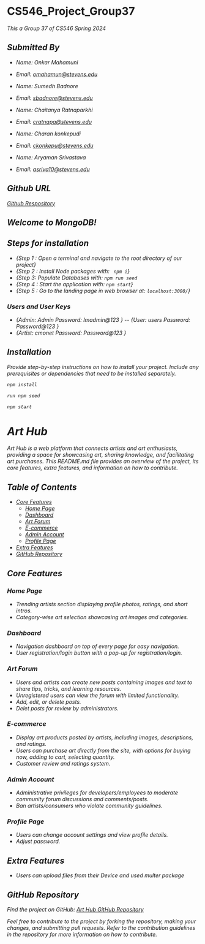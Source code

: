 # CS546_Project_Group37
<p><em><em>This a Group 37 of CS546 Spring 2024</em><br>


## Submitted By

- Name: Onkar Mahamuni
- Email: omahamun@stevens.edu

- Name: Sumedh Badnore
- Email: sbadnore@stevens.edu

- Name: Chaitanya Ratnaparkhi
- Email: cratnapa@stevens.edu 

- Name: Charan konkepudi
- Email: ckonkepu@stevens.edu

- Name: Aryaman Srivastava
- Email: asriva10@stevens.edu

## Github URL

[Github Respository](https://github.com/Onkar2706/CS546_Project_Group37.git)

## Welcome to MongoDB!

## Steps for installation
- {Step 1 : Open a terminal and navigate to the root directory of our project}
- {Step 2 : Install Node packages with: ``` npm i```}
- {Step 3: Populate Databases with: `npm run seed`
- {Step 4 : Start the application with: `npm start`}
- {Step 5 : Go to the landing page in web browser at: `localhost:3000/`}



### Users and User Keys 
- {Admin: Admin Password: Imadmin@123 }
-- {User: users Password: Password@123 }
- {Artist: cmonet Password: Password@123 }



## Installation

Provide step-by-step instructions on how to install your project. Include any prerequisites or dependencies that need to be installed separately.

```bash
npm install
```


```bash
run npm seed
```

```bash
npm start
```



# Art Hub

Art Hub is a web platform that connects artists and art enthusiasts, providing a space for showcasing art, sharing knowledge, and facilitating art purchases. This README.md file provides an overview of the project, its core features, extra features, and information on how to contribute.

## Table of Contents

- [Core Features](#core-features)
  - [Home Page](#home-page)
  - [Dashboard](#dashboard)
  - [Art Forum](#art-forum)
  - [E-commerce](#e-commerce)
  - [Admin Account](#admin-account)
  - [Profile Page](#profile-page)
- [Extra Features](#extra-features)
- [GitHub Repository](#github-repository)

## Core Features

### Home Page

- Trending artists section displaying profile photos, ratings, and short intros.
- Category-wise art selection showcasing art images and categories.


### Dashboard

- Navigation dashboard on top of every page for easy navigation.
- User registration/login button with a pop-up for registration/login.

### Art Forum

- Users and artists can create new posts containing images and text to share tips, tricks, and learning resources.
- Unregistered users can view the forum with limited functionality.
- Add, edit, or delete posts.
- Delet posts for review by administrators.

### E-commerce

- Display art products posted by artists, including images, descriptions, and ratings.
- Users can purchase art directly from the site, with options for buying now, adding to cart, selecting quantity.
- Customer review and ratings system.

### Admin Account

- Administrative privileges for developers/employees to moderate community forum discussions and comments/posts.
- Ban artists/consumers who violate community guidelines.

### Profile Page

- Users can change account settings and view profile details.
- Adjust password.

## Extra Features

- Users can upload files from their Device and used multer package



## GitHub Repository

Find the project on GitHub: [Art Hub GitHub Repository](https://github.com/Onkar2706/CS546_Project_Group37)

Feel free to contribute to the project by forking the repository, making your changes, and submitting pull requests. Refer to the contribution guidelines in the repository for more information on how to contribute.



